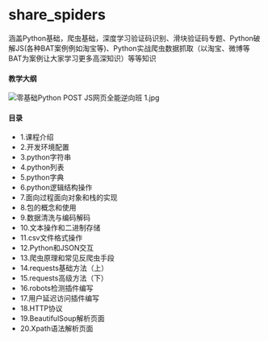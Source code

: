 # share_spiders
涵盖Python基础，爬虫基础，深度学习验证码识别、滑块验证码专题、Python破解JS(各种BAT案例例如淘宝等)、Python实战爬虫数据抓取（以淘宝、微博等BAT为案例让大家学习更多高深知识）等等知识
#### 教学大纲
![零基础Python POST JS网页全能逆向班 _1_.jpg](https://i.loli.net/2020/10/01/XebQHU8zv9p2gE5.jpg)
#### 目录
- 1.课程介绍
- 2.开发环境配置
- 3.python字符串
- 4.python列表
- 5.python字典
- 6.python逻辑结构操作
- 7.面向过程面向对象和栈的实现
- 8.包的概念和使用
- 9.数据清洗与编码解码
- 10.文本操作和二进制存储
- 11.csv文件格式操作
- 12.Python和JSON交互
- 13.爬虫原理和常见反爬虫手段
- 14.requests基础方法（上）
- 15.requests高级方法（下）
- 16.robots检测插件编写
- 17.用户延迟访问插件编写
- 18.HTTP协议
- 19.BeautifulSoup解析页面
- 20.Xpath语法解析页面